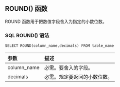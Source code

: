 ## ROUND() 函数

ROUND 函数用于把数值字段舍入为指定的小数位数。

### SQL ROUND() 语法

```
SELECT ROUND(column_name,decimals) FROM table_name
```

| 参数        | 描述                         |
| :---------- | :--------------------------- |
| column_name | 必需。要舍入的字段。         |
| decimals    | 必需。规定要返回的小数位数。 |

```

```

